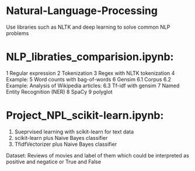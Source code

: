 # Natural-Language-Processing
Use libraries such as NLTK and deep learning to solve common NLP problems



# NLP_libraties_comparision.ipynb:
1  Regular expression
2  Tokenization
3  Regex with NLTK tokenization
4  Example:
5  Word counts with bag-of-words
6  Gensim
6.1  Corpus
6.2  Example: Analysis of Wikipedia articles:
6.3  Tf-idf with gensim
7  Named Entity Recognition (NER)
8  SpaCy
9  polyglot



# Project_NPL_scikit-learn.ipynb:
1. Sueprvised learning with scikit-learn for text data
2. scikit-learn plus Naive Bayes classifier
3. TfidfVectorizer plus Naive Bayes classifier

Dataset: 
Reviews of movies and label of them which could be interpreted as positive and negatice or True and False
